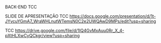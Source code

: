 BACK-END TCC

SLIDE DE APRESENTAÇÃO TCC https://docs.google.com/presentation/d/1t-JYvcuYGmA7_WraWHLnutWTemsN0C2e2UWQAwD9MPs/edit?usp=sharing

TCC https://drive.google.com/file/d/1IQ4GvMxAuu0Rr_X_4-pXtHLXwCyQCkgr/view?usp=sharing
